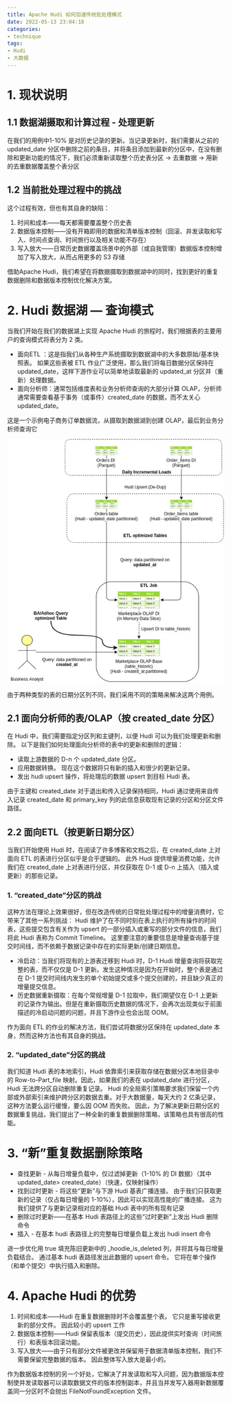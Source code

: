 ```yaml
---
title: Apache Hudi 如何加速传统批处理模式
date: 2022-05-13 23:04:18
categories:
- technique
tags:
- Hudi
- 大数据
---
```


# 1. 现状说明
## 1.1 数据湖摄取和计算过程 - 处理更新
在我们的用例中1-10% 是对历史记录的更新。当记录更新时，我们需要从之前的 updated_date 分区中删除之前的条目，并将条目添加到最新的分区中，在没有删除和更新功能的情况下，我们必须重新读取整个历史表分区 -> 去重数据 -> 用新的去重数据覆盖整个表分区
## 1.2 当前批处理过程中的挑战
这个过程有效，但也有其自身的缺陷：

1. 时间和成本——每天都需要覆盖整个历史表
1. 数据版本控制——没有开箱即用的数据和清单版本控制（回滚、并发读取和写入、时间点查询、时间旅行以及相关功能不存在）
1. 写入放大——日常历史数据覆盖场景中的外部（或自我管理）数据版本控制增加了写入放大，从而占用更多的 S3 存储

借助Apache Hudi，我们希望在将数据摄取到数据湖中的同时，找到更好的重复数据删除和数据版本控制优化解决方案。
# 2. Hudi 数据湖 — 查询模式
当我们开始在我们的数据湖上实现 Apache Hudi 的旅程时，我们根据表的主要用户的查询模式将表分为 2 类。

- 面向ETL ：这是指我们从各种生产系统摄取到数据湖中的大多数原始/基本快照表。 如果这些表被 ETL 作业广泛使用，那么我们将每日数据分区保持在 updated_date，这样下游作业可以简单地读取最新的 updated_at 分区并（重新）处理数据。
- 面向分析师：通常包括维度表和业务分析师查询的大部分计算 OLAP，分析师通常需要查看基于事务（或事件）created_date 的数据，而不太关心 updated_date。

这是一个示例电子商务订单数据流，从摄取到数据湖到创建 OLAP，最后到业务分析师查询它

![](./1.jpeg)

由于两种类型的表的日期分区列不同，我们采用不同的策略来解决这两个用例。
## 2.1 面向分析师的表/OLAP（按 created_date 分区）
在 Hudi 中，我们需要指定分区列和主键列，以便 Hudi 可以为我们处理更新和删除。
以下是我们如何处理面向分析师的表中的更新和删除的逻辑：

- 读取上游数据的 D-n 个 updated_date 分区。
- 应用数据转换。 现在这个数据将只有新的插入和很少的更新记录。
- 发出 hudi  upsert 操作，将处理后的数据 upsert 到目标 Hudi 表。

由于主键和 created_date 对于退出和传入记录保持相同，Hudi 通过使用来自传入记录 created_date 和 primary_key 列的此信息获取现有记录的分区和分区文件路径。
## 2.2 面向ETL（按更新日期分区）
当我们开始使用 Hudi 时，在阅读了许多博客和文档之后，在 created_date 上对面向 ETL 的表进行分区似乎是合乎逻辑的。
此外 Hudi 提供增量消费功能，允许我们在 created_date 上对表进行分区，并仅获取在 D-1 或 D-n 上插入（插入或更新）的那些记录。
### 1. “created_date”分区的挑战
这种方法在理论上效果很好，但在改造传统的日常批处理过程中的增量消费时，它带来了其他一系列挑战：
Hudi 维护了在不同时刻在表上执行的所有操作的时间表，这些提交包含有关作为 upsert 的一部分插入或重写的部分文件的信息，我们将此 Hudi 表称为 Commit Timeline。
这里要注意的重要信息是增量查询基于提交时间线，而不依赖于数据记录中存在的实际更新/创建日期信息。

- 冷启动：当我们将现有的上游表迁移到 Hudi 时，D-1 Hudi 增量查询将获取完整的表，而不仅仅是 D-1 更新。发生这种情况是因为在开始时，整个表是通过在 D-1 提交时间线内发生的单个初始提交或多个提交创建的，并且缺少真正的增量提交信息。
- 历史数据重新摄取：在每个常规增量 D-1 拉取中，我们期望仅在 D-1 上更新的记录作为输出。但是在重新摄取历史数据的情况下，会再次出现类似于前面描述的冷启动问题的问题，并且下游作业也会出现 OOM。

作为面向 ETL 的作业的解决方法，我们尝试将数据分区保持在 updated_date 本身，然而这种方法也有其自身的挑战。
### 2. “updated_date”分区的挑战
我们知道 Hudi 表的本地索引，Hudi 依靠索引来获取存储在数据分区本地目录中的 Row-to-Part_file 映射。因此，如果我们的表在 updated_date 进行分区，Hudi 无法跨分区自动删除重复记录。
Hudi 的全局索引策略要求我们保留一个内部或外部索引来维护跨分区的数据去重。对于大数据量，每天大约 2 亿条记录，这种方法要么运行缓慢，要么因 OOM 而失败。
因此，为了解决更新日期分区的数据重复挑战，我们提出了一种全新的重复数据删除策略，该策略也具有很高的性能。
# 3. “新”重复数据删除策略

- 查找更新 - 从每日增量负载中，仅过滤掉更新（1-10% 的 DI 数据）（其中 updated_date> created_date）（快速，仅映射操作）
- 找到过时更新 - 将这些“更新”与下游 Hudi 基表广播连接。 由于我们只获取更新的记录（仅占每日增量的 1-10%），因此可以实现高性能的广播连接。 这为我们提供了与更新记录相对应的基础 Hudi 表中的所有现有记录
- 删除过时更新——在基本 Hudi 表路径上的这些“过时更新”上发出 Hudi 删除命令
- 插入 - 在基本 hudi 表路径上的完整每日增量负载上发出 hudi insert 命令

进一步优化用 true 填充陈旧更新中的 _hoodie_is_deleted 列，并将其与每日增量负载结合。 通过基本 hudi 表路径发出此数据的 upsert 命令。 它将在单个操作（和单个提交）中执行插入和删除。
# 4. Apache Hudi 的优势

1. 时间和成本——Hudi 在重复数据删除时不会覆盖整个表。 它只是重写接收更新的部分文件。 因此较小的 upsert 工作
1. 数据版本控制——Hudi 保留表版本（提交历史），因此提供实时查询（时间旅行）和表版本回滚功能。
1. 写入放大——由于只有部分文件被更改并保留用于数据清单版本控制，我们不需要保留完整数据的版本。 因此整体写入放大是最小的。

作为数据版本控制的另一个好处，它解决了并发读取和写入问题，因为数据版本控制使并发读取器可以读取数据文件的版本控制副本，并且当并发写入器用新数据覆盖同一分区时不会抛出 FileNotFoundException 文件。
